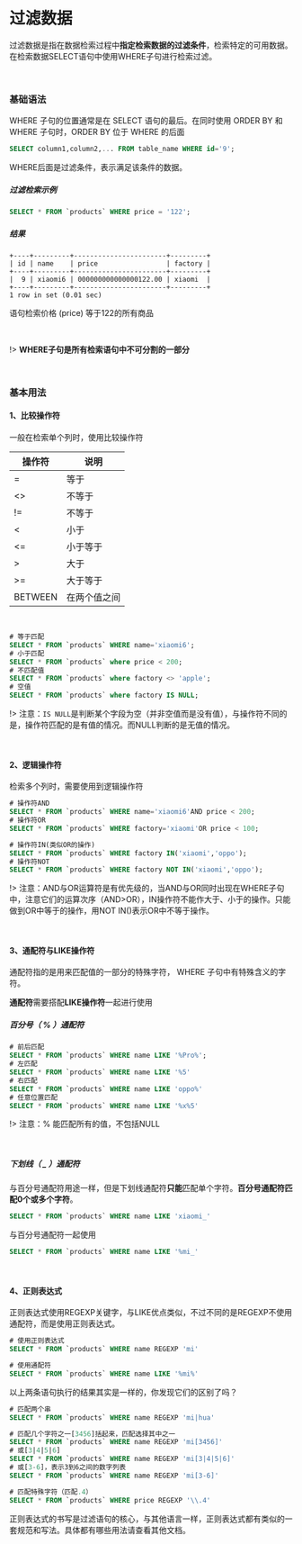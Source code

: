 # 过滤数据

过滤数据是指在数据检索过程中**指定检索数据的过滤条件**，检索特定的可用数据。在检索数据SELECT语句中使用WHERE子句进行检索过滤。

<br/>



### 基础语法

WHERE 子句的位置通常是在 SELECT 语句的最后。在同时使用 ORDER BY 和 WHERE 子句时，ORDER BY 位于 WHERE 的后面

```sql
SELECT column1,column2,... FROM table_name WHERE id='9';
```

WHERE后面是过滤条件，表示满足该条件的数据。

##### 过滤检索示例

```sql
SELECT * FROM `products` WHERE price = '122';
```

##### 结果

```shell
+----+---------+-----------------------+---------+
| id | name    | price                 | factory |
+----+---------+-----------------------+---------+
|  9 | xiaomi6 | 000000000000000122.00 | xiaomi  |
+----+---------+-----------------------+---------+
1 row in set (0.01 sec)
```

语句检索价格 (price) 等于122的所有商品

<br/>

!> **WHERE子句是所有检索语句中不可分割的一部分**

<br/>



### 基本用法

#### 1、比较操作符

一般在检索单个列时，使用比较操作符

| 操作符  | 说明         |
| ------- | ------------ |
| =       | 等于         |
| <>      | 不等于       |
| !=      | 不等于       |
| <       | 小于         |
| <=      | 小于等于     |
| >       | 大于         |
| >=      | 大于等于     |
| BETWEEN | 在两个值之间 |

<br/>

```sql
# 等于匹配
SELECT * FROM `products` WHERE name='xiaomi6';
# 小于匹配
SELECT * FROM `products` where price < 200;
# 不匹配值
SELECT * FROM `products` where factory <> 'apple';
# 空值
SELECT * FROM `products` where factory IS NULL;
```

!> 注意：`IS NULL`是判断某个字段为空（并非空值而是没有值），与操作符不同的是，操作符匹配的是有值的情况。而NULL判断的是无值的情况。

<br/>

#### 2、逻辑操作符

检索多个列时，需要使用到逻辑操作符

```sql
# 操作符AND
SELECT * FROM `products` WHERE name='xiaomi6'AND price < 200;
# 操作符OR
SELECT * FROM `products` WHERE factory='xiaomi'OR price < 100;

# 操作符IN(类似OR的操作)
SELECT * FROM `products` WHERE factory IN('xiaomi','oppo');
# 操作符NOT
SELECT * FROM `products` WHERE factory NOT IN('xiaomi','oppo');
```

!> 注意：AND与OR运算符是有优先级的，当AND与OR同时出现在WHERE子句中，注意它们的运算次序（AND>OR），IN操作符不能作大于、小于的操作。只能做到OR中等于的操作，用NOT IN()表示OR中不等于操作。

<br/>

#### 3、通配符与LIKE操作符

通配符指的是用来匹配值的一部分的特殊字符， WHERE 子句中有特殊含义的字符。

**通配符**需要搭配**LIKE操作符**一起进行使用

##### 百分号（ % ）通配符

```sql
# 前后匹配
SELECT * FROM `products` WHERE name LIKE '%Pro%';
# 左匹配
SELECT * FROM `products` WHERE name LIKE '%5'
# 右匹配
SELECT * FROM `products` WHERE name LIKE 'oppo%'
# 任意位置匹配
SELECT * FROM `products` WHERE name LIKE '%x%5'
```

!> 注意：% 能匹配所有的值，不包括NULL

<br/>

##### 下划线（ _ ）通配符

与百分号通配符用途一样，但是下划线通配符**只能**匹配单个字符。**百分号通配符匹配0个或多个字符**。

```sql
SELECT * FROM `products` WHERE name LIKE 'xiaomi_'
```

与百分号通配符一起使用

```sql
SELECT * FROM `products` WHERE name LIKE '%mi_'
```

<br/>



#### 4、正则表达式

正则表达式使用REGEXP关键字，与LIKE优点类似，不过不同的是REGEXP不使用通配符，而是使用正则表达式。

```sql
# 使用正则表达式
SELECT * FROM `products` WHERE name REGEXP 'mi'

# 使用通配符
SELECT * FROM `products` WHERE name LIKE '%mi%'
```

以上两条语句执行的结果其实是一样的，你发现它们的区别了吗？

```sql
# 匹配两个串
SELECT * FROM `products` WHERE name REGEXP 'mi|hua'

# 匹配几个字符之一[3456]括起来，匹配选择其中之一
SELECT * FROM `products` WHERE name REGEXP 'mi[3456]'
# 或[3|4|5|6]
SELECT * FROM `products` WHERE name REGEXP 'mi[3|4|5|6]'
# 或[3-6]，表示3到6之间的数字列表
SELECT * FROM `products` WHERE name REGEXP 'mi[3-6]'

# 匹配特殊字符（匹配.4）
SELECT * FROM `products` WHERE price REGEXP '\\.4'
```

正则表达式的书写是过滤语句的核心，与其他语言一样，正则表达式都有类似的一套规范和写法。具体都有哪些用法请查看其他文档。

<br/>